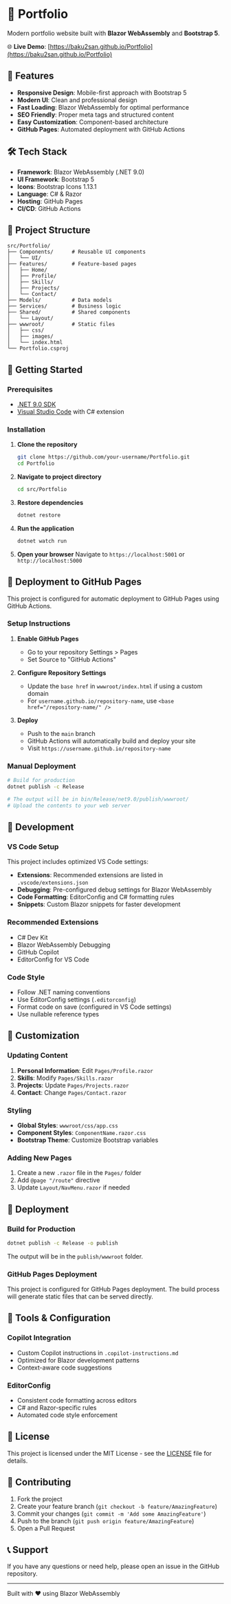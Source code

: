 # 📌 Portfolio

Modern portfolio website built with **Blazor WebAssembly** and **Bootstrap 5**.

🌐 **Live Demo**: [https://baku2san.github.io/Portfolio](https://baku2san.github.io/Portfolio)

## 🚀 Features

- **Responsive Design**: Mobile-first approach with Bootstrap 5
- **Modern UI**: Clean and professional design
- **Fast Loading**: Blazor WebAssembly for optimal performance
- **SEO Friendly**: Proper meta tags and structured content
- **Easy Customization**: Component-based architecture
- **GitHub Pages**: Automated deployment with GitHub Actions

## 🛠️ Tech Stack

- **Framework**: Blazor WebAssembly (.NET 9.0)
- **UI Framework**: Bootstrap 5
- **Icons**: Bootstrap Icons 1.13.1
- **Language**: C# & Razor
- **Hosting**: GitHub Pages
- **CI/CD**: GitHub Actions

## 📂 Project Structure

```text
src/Portfolio/
├── Components/      # Reusable UI components
│   └── UI/
├── Features/        # Feature-based pages
│   ├── Home/
│   ├── Profile/
│   ├── Skills/
│   ├── Projects/
│   └── Contact/
├── Models/          # Data models
├── Services/        # Business logic
├── Shared/          # Shared components
│   └── Layout/
├── wwwroot/         # Static files
│   ├── css/
│   ├── images/
│   └── index.html
└── Portfolio.csproj
```

## 🚀 Getting Started

### Prerequisites

- [.NET 9.0 SDK](https://dotnet.microsoft.com/download/dotnet/9.0)
- [Visual Studio Code](https://code.visualstudio.com/) with C# extension

### Installation

1. **Clone the repository**

   ```bash
   git clone https://github.com/your-username/Portfolio.git
   cd Portfolio
   ```

2. **Navigate to project directory**

   ```bash
   cd src/Portfolio
   ```

3. **Restore dependencies**

   ```bash
   dotnet restore
   ```

4. **Run the application**

   ```bash
   dotnet watch run
   ```

5. **Open your browser**
   Navigate to `https://localhost:5001` or `http://localhost:5000`

## 🚀 Deployment to GitHub Pages

This project is configured for automatic deployment to GitHub Pages using GitHub Actions.

### Setup Instructions

1. **Enable GitHub Pages**
   - Go to your repository Settings > Pages
   - Set Source to "GitHub Actions"

2. **Configure Repository Settings**
   - Update the `base href` in `wwwroot/index.html` if using a custom domain
   - For `username.github.io/repository-name`, use `<base href="/repository-name/" />`

3. **Deploy**
   - Push to the `main` branch
   - GitHub Actions will automatically build and deploy your site
   - Visit `https://username.github.io/repository-name`

### Manual Deployment

```bash
# Build for production
dotnet publish -c Release

# The output will be in bin/Release/net9.0/publish/wwwroot/
# Upload the contents to your web server
```

## 🔧 Development

### VS Code Setup

This project includes optimized VS Code settings:

- **Extensions**: Recommended extensions are listed in `.vscode/extensions.json`
- **Debugging**: Pre-configured debug settings for Blazor WebAssembly
- **Code Formatting**: EditorConfig and C# formatting rules
- **Snippets**: Custom Blazor snippets for faster development

### Recommended Extensions

- C# Dev Kit
- Blazor WebAssembly Debugging
- GitHub Copilot
- EditorConfig for VS Code

### Code Style

- Follow .NET naming conventions
- Use EditorConfig settings (`.editorconfig`)
- Format code on save (configured in VS Code settings)
- Use nullable reference types

## 📱 Customization

### Updating Content

1. **Personal Information**: Edit `Pages/Profile.razor`
2. **Skills**: Modify `Pages/Skills.razor`
3. **Projects**: Update `Pages/Projects.razor`
4. **Contact**: Change `Pages/Contact.razor`

### Styling

- **Global Styles**: `wwwroot/css/app.css`
- **Component Styles**: `ComponentName.razor.css`
- **Bootstrap Theme**: Customize Bootstrap variables

### Adding New Pages

1. Create a new `.razor` file in the `Pages/` folder
2. Add `@page "/route"` directive
3. Update `Layout/NavMenu.razor` if needed

## 🚀 Deployment

### Build for Production

```bash
dotnet publish -c Release -o publish
```

The output will be in the `publish/wwwroot` folder.

### GitHub Pages Deployment

This project is configured for GitHub Pages deployment. The build process will generate static files that can be served directly.

## 🔧 Tools & Configuration

### Copilot Integration

- Custom Copilot instructions in `.copilot-instructions.md`
- Optimized for Blazor development patterns
- Context-aware code suggestions

### EditorConfig

- Consistent code formatting across editors
- C# and Razor-specific rules
- Automated code style enforcement

## 📝 License

This project is licensed under the MIT License - see the [LICENSE](LICENSE) file for details.

## 🤝 Contributing

1. Fork the project
2. Create your feature branch (`git checkout -b feature/AmazingFeature`)
3. Commit your changes (`git commit -m 'Add some AmazingFeature'`)
4. Push to the branch (`git push origin feature/AmazingFeature`)
5. Open a Pull Request

## 📞 Support

If you have any questions or need help, please open an issue in the GitHub repository.

---

Built with ❤️ using Blazor WebAssembly
